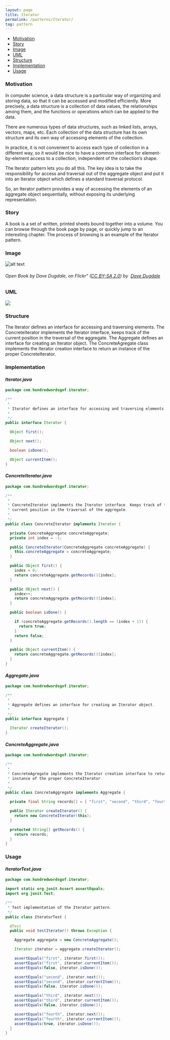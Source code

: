 ```yaml
---
layout: page
title: Iterator
permalink: /patterns/Iterator/
tag: pattern
---
```


* [Motivation](#Motivation)
* [Story](#Story)
* [Image](#Image)
* [UML](#UML)
* [Structure](#Structure)
* [Implementation](#Implementation)
* [Usage](#Usage)


###  <a id="Motivation"></a>Motivation 

In computer science, a data structure is a particular way of organizing and storing data, so that it can be accessed and modified efficiently. 
More precisely, a data structure is a collection of data values, the relationships among them, and the functions or operations 
which can be applied to the data.


There are numerous types of data structures, such as linked lists, arrays, vectors, maps, etc. 
Each collection of the data structure has its own structure and its own way of accessing elements of the collection.


In practice, it is not convenient to access each type of collection in a different way, so it would be nice to have a common interface for 
element-by-element access to a collection, independent of the collection’s shape.


The Iterator pattern lets you do all this. 
The key idea is to take the responsibility for access and traversal out of the aggregate object and put it into an Iterator object which 
defines a standard traversal protocol.

So, an Iterator pattern provides a way of accessing the elements of an aggregate object sequentially, without exposing its underlying representation.





###  <a id="Story"></a>Story 

A book is a set of written, printed sheets bound together into a volume. 
You can browse through the book page by page, or quickly jump to an interesting chapter. 
The process of browsing is an example of the Iterator pattern.






###  <a id="Image"></a>Image 


![alt text](http://www.design-patterns-stories.com/assets/img/image/iterator.jpg "Iterate book page by page")  
###### Open Book by Dave Dugdale, on Flickr&quot;&nbsp;(<a rel='license' href='https://creativecommons.org/licenses/by-sa/2.0/' target='_blank'>CC BY-SA 2.0</a>)&nbsp;by&nbsp; <a xmlns:cc='http://creativecommons.org/ns#' rel='cc:attributionURL' property='cc:attributionName' href='https://www.flickr.com/people/davedugdale/' target='_blank'>Dave Dugdale</a>




###  <a id="UML"></a>UML
[![](http://www.design-patterns-stories.com/assets/img/uml/iterator.png)](http://www.design-patterns-stories.com/assets/img/uml/iterator.png)



###  <a id="Structure"></a>Structure 

The Iterator defines an interface for accessing and traversing elements. 
The ConcreteIterator implements the Iterator interface, keeps track of the current position in the traversal of the aggregate. 
The Aggregate defines an interface for creating an Iterator object. 
The ConcreteAgregate class implements the Iterator creation interface to return an instance of the proper ConcreteIterator.




###  <a id="Implementation"></a>Implementation 

#### *Iterator.java* 
```java 
package com.hundredwordsgof.iterator;

/**
 * 
 * Iterator defines an interface for accessing and traversing elements.
 *
 */
public interface Iterator {

  Object first();

  Object next();

  boolean isDone();

  Object currentItem();
}
```

#### *ConcreteIterator.java* 
```java 
package com.hundredwordsgof.iterator;

/**
 * 
 * ConcreteIterator implements the Iterator interface. Keeps track of the
 * current position in the traversal of the aggregate.
 *
 */
public class ConcreteIterator implements Iterator {

  private ConcreteAggregate concreteAggregate;
  private int index = -1;

  public ConcreteIterator(ConcreteAggregate concreteAggregate) {
    this.concreteAggregate = concreteAggregate;
  }

  public Object first() {
    index = 0;
    return concreteAggregate.getRecords()[index];
  }

  public Object next() {
    index++;
    return concreteAggregate.getRecords()[index];
  }

  public boolean isDone() {

    if (concreteAggregate.getRecords().length == (index + 1)) {
      return true;
    }
    return false;
  }

  public Object currentItem() {
    return concreteAggregate.getRecords()[index];
  }
}
```

#### *Aggregate.java* 
```java 
package com.hundredwordsgof.iterator;

/**
 * 
 * Aggregate defines an interface for creating an Iterator object.
 *
 */
public interface Aggregate {

  Iterator createIterator();
}
```

#### *ConcreteAggregate.java* 
```java 
package com.hundredwordsgof.iterator;

/**
 * 
 * ConcreteAgregate implements the Iterator creation interface to return an
 * instance of the proper ConcreteIterator.
 *
 */
public class ConcreteAggregate implements Aggregate {

  private final String records[] = { "first", "second", "third", "fourth" };

  public Iterator createIterator() {
    return new ConcreteIterator(this);
  }

  protected String[] getRecords() {
    return records;
  }
}
```

###  <a id="Usage"></a>Usage 

#### *IteratorTest.java* 
```java 
package com.hundredwordsgof.iterator;

import static org.junit.Assert.assertEquals;
import org.junit.Test;

/**
 * Test implementation of the Iterator pattern.
 */
public class IteratorTest {

  @Test
  public void testIterator() throws Exception {

    Aggregate aggregate = new ConcreteAggregate();

    Iterator iterator = aggregate.createIterator();

    assertEquals("first", iterator.first());
    assertEquals("first", iterator.currentItem());
    assertEquals(false, iterator.isDone());

    assertEquals("second", iterator.next());
    assertEquals("second", iterator.currentItem());
    assertEquals(false, iterator.isDone());

    assertEquals("third", iterator.next());
    assertEquals("third", iterator.currentItem());
    assertEquals(false, iterator.isDone());

    assertEquals("fourth", iterator.next());
    assertEquals("fourth", iterator.currentItem());
    assertEquals(true, iterator.isDone());
  }
}
```

